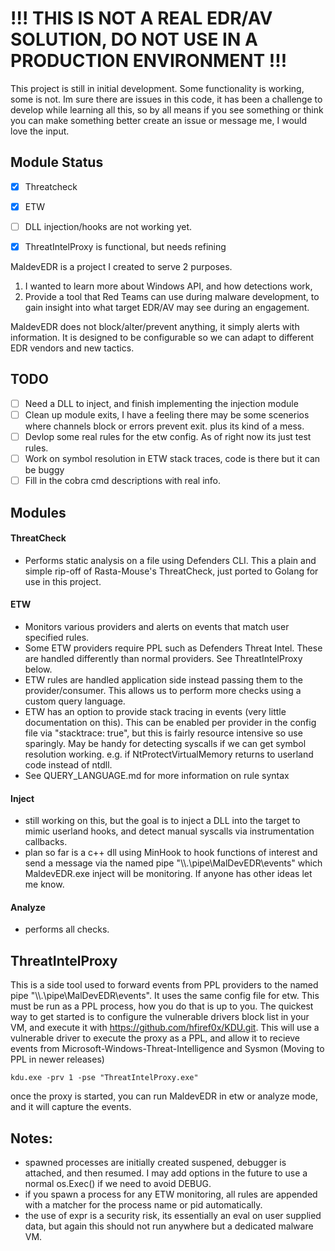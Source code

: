 



# !!! THIS IS NOT A REAL EDR/AV SOLUTION, DO NOT USE IN A PRODUCTION ENVIRONMENT !!!

This project is still in initial development.  Some functionality is working, some is not. Im sure there are issues in this code, it has been a challenge to develop while learning all this, so by all means if you see something or think you can make something better create an issue or message me, I would love the input.

## Module Status
- [x] Threatcheck
- [x] ETW
- [ ] DLL injection/hooks are not working yet.
- [x] ThreatIntelProxy is functional, but needs refining


MaldevEDR is a project I created to serve 2 purposes. 
1. I wanted to learn more about Windows API, and how detections work, 
2. Provide a tool that Red Teams can use during malware development, to gain insight into what target EDR/AV may see during an engagement.  

MaldevEDR does not block/alter/prevent anything, it simply alerts with information. It is designed to be configurable so we can adapt to different EDR vendors and new tactics.


## TODO
- [ ] Need a DLL to inject, and finish implementing the injection module
- [ ] Clean up module exits, I have a feeling there may be some scenerios where channels block or errors prevent exit. plus its kind of a mess.
- [ ] Devlop some real rules for the etw config. As of right now its just test rules.
- [ ] Work on symbol resolution in ETW stack traces, code is there but it can be buggy
- [ ] Fill in the cobra cmd descriptions with real info.

## Modules
#### ThreatCheck
- Performs static analysis on a file using Defenders CLI.  This a plain and simple rip-off of Rasta-Mouse's ThreatCheck, just ported to Golang for use in this project.

#### ETW
- Monitors various providers and alerts on events that match user specified rules.
- Some ETW providers require PPL such as Defenders Threat Intel. These are handled differently than normal providers. See ThreatIntelProxy below.
- ETW rules are handled application side instead passing them to the provider/consumer. This allows us to perform more checks using a custom query language.
- ETW has an option to provide stack tracing in events (very little documentation on this). This can be enabled per provider in the config file via "stacktrace: true", but this is fairly resource intensive so use sparingly. May be handy for detecting syscalls if we can get symbol resolution working. e.g. if NtProtectVirtualMemory returns to userland code instead of ntdll.
- See QUERY_LANGUAGE.md for more information on rule syntax

#### Inject
- still working on this, but the goal is to inject a DLL into the target to mimic userland hooks, and detect manual syscalls via instrumentation callbacks.
- plan so far is a c++ dll using MinHook to hook functions of interest and send a message via the named pipe "\\\\.\\pipe\\MalDevEDR\\events" which MaldevEDR.exe inject will be monitoring. If anyone has other ideas let me know.

#### Analyze
- performs all checks.

## ThreatIntelProxy
 This is a side tool used to forward events from PPL providers to the named pipe "\\\\.\\pipe\\MalDevEDR\\events". It uses the same config file for etw. This must be run as a PPL process, how you do that is up to you. The quickest way to get started is to configure the vulnerable drivers block list in your VM, and execute it with https://github.com/hfiref0x/KDU.git.  This will use a vulnerable driver to execute the proxy as a PPL, and allow it to recieve events from Microsoft-Windows-Threat-Intelligence and Sysmon (Moving to PPL in newer releases)
 ```
kdu.exe -prv 1 -pse "ThreatIntelProxy.exe" 
 ```
once the proxy is started, you can run MaldevEDR in etw or analyze mode, and it will capture the events.

## Notes:
- spawned processes are initially created suspened, debugger is attached, and then resumed. I may add options in the future to use a normal os.Exec() if we need to avoid DEBUG.
- if you spawn a process for any ETW monitoring, all rules are appended with a matcher for the process name or pid automatically.
- the use of expr is a security risk, its essentially an eval on user supplied data, but again this should not run anywhere but a dedicated malware VM.


